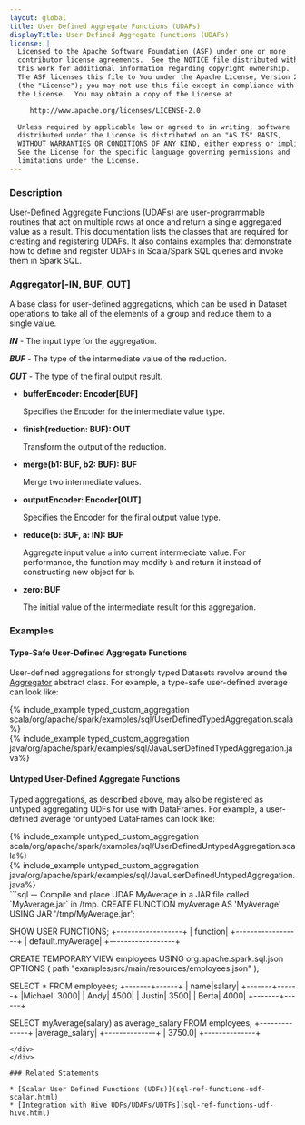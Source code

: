 ```yaml
---
layout: global
title: User Defined Aggregate Functions (UDAFs)
displayTitle: User Defined Aggregate Functions (UDAFs)
license: |
  Licensed to the Apache Software Foundation (ASF) under one or more
  contributor license agreements.  See the NOTICE file distributed with
  this work for additional information regarding copyright ownership.
  The ASF licenses this file to You under the Apache License, Version 2.0
  (the "License"); you may not use this file except in compliance with
  the License.  You may obtain a copy of the License at

     http://www.apache.org/licenses/LICENSE-2.0

  Unless required by applicable law or agreed to in writing, software
  distributed under the License is distributed on an "AS IS" BASIS,
  WITHOUT WARRANTIES OR CONDITIONS OF ANY KIND, either express or implied.
  See the License for the specific language governing permissions and
  limitations under the License.
---
```


### Description

User-Defined Aggregate Functions (UDAFs) are user-programmable routines that act on multiple rows at once and return a single aggregated value as a result. This documentation lists the classes that are required for creating and registering UDAFs. It also contains examples that demonstrate how to define and register UDAFs in Scala/Spark SQL queries and invoke them in Spark SQL.

### Aggregator[-IN, BUF, OUT]

A base class for user-defined aggregations, which can be used in Dataset operations to take all of the elements of a group and reduce them to a single value.

  ***IN*** - The input type for the aggregation.

  ***BUF*** - The type of the intermediate value of the reduction.

  ***OUT*** - The type of the final output result.

* **bufferEncoder: Encoder[BUF]**

    Specifies the Encoder for the intermediate value type.

* **finish(reduction: BUF): OUT**

    Transform the output of the reduction.

* **merge(b1: BUF, b2: BUF): BUF**

    Merge two intermediate values.

* **outputEncoder: Encoder[OUT]**

    Specifies the Encoder for the final output value type.

* **reduce(b: BUF, a: IN): BUF**

     Aggregate input value `a` into current intermediate value. For performance, the function may modify `b` and return it instead of constructing new object for `b`.

* **zero: BUF**

    The initial value of the intermediate result for this aggregation.

### Examples

#### Type-Safe User-Defined Aggregate Functions

User-defined aggregations for strongly typed Datasets revolve around the [Aggregator](api/scala/org/apache/spark/sql/expressions/Aggregator.html) abstract class.
For example, a type-safe user-defined average can look like:
<div class="codetabs">
<div data-lang="scala"  markdown="1">
  {% include_example typed_custom_aggregation scala/org/apache/spark/examples/sql/UserDefinedTypedAggregation.scala%}
</div>
<div data-lang="java"  markdown="1">
  {% include_example typed_custom_aggregation java/org/apache/spark/examples/sql/JavaUserDefinedTypedAggregation.java%}
</div>
</div>

#### Untyped User-Defined Aggregate Functions

Typed aggregations, as described above, may also be registered as untyped aggregating UDFs for use with DataFrames.
For example, a user-defined average for untyped DataFrames can look like:
<div class="codetabs">
<div data-lang="scala"  markdown="1">
  {% include_example untyped_custom_aggregation scala/org/apache/spark/examples/sql/UserDefinedUntypedAggregation.scala%}
</div>
<div data-lang="java"  markdown="1">
  {% include_example untyped_custom_aggregation java/org/apache/spark/examples/sql/JavaUserDefinedUntypedAggregation.java%}
</div>
<div data-lang="SQL"  markdown="1">
```sql
-- Compile and place UDAF MyAverage in a JAR file called `MyAverage.jar` in /tmp.
CREATE FUNCTION myAverage AS 'MyAverage' USING JAR '/tmp/MyAverage.jar';

SHOW USER FUNCTIONS;
+------------------+
|          function|
+------------------+
| default.myAverage|
+------------------+

CREATE TEMPORARY VIEW employees
USING org.apache.spark.sql.json
OPTIONS (
    path "examples/src/main/resources/employees.json"
);

SELECT * FROM employees;
+-------+------+
|   name|salary|
+-------+------+
|Michael|  3000|
|   Andy|  4500|
| Justin|  3500|
|  Berta|  4000|
+-------+------+

SELECT myAverage(salary) as average_salary FROM employees;
+--------------+
|average_salary|
+--------------+
|        3750.0|
+--------------+
```
</div>
</div>

### Related Statements

* [Scalar User Defined Functions (UDFs)](sql-ref-functions-udf-scalar.html)
* [Integration with Hive UDFs/UDAFs/UDTFs](sql-ref-functions-udf-hive.html)
